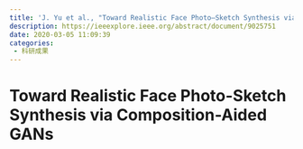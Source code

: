 ```yaml
---
title: 'J. Yu et al., "Toward Realistic Face Photo–Sketch Synthesis via Composition-Aided GANs," in IEEE Transactions on Cybernetics, vol. 51, no. 9, pp. 4350-4362, Sept. 2021, doi: 10.1109/TCYB.2020.2972944.'
description: https://ieeexplore.ieee.org/abstract/document/9025751
date: 2020-03-05 11:09:39
categories:
 - 科研成果
---
```

# Toward Realistic Face Photo-Sketch Synthesis via Composition-Aided GANs